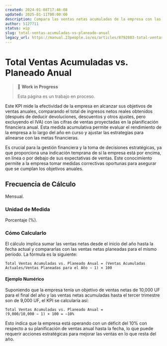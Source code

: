 ```yaml
---
created: 2024-01-08T17:46:08
updated: 2025-01-11T00:00:00
description: Compara las ventas netas acumuladas de la empresa con las ventas proyectadas para el año hasta la fecha.
author: 5127711
status: wip
slug: total-ventas-acumuladas-vs-planeado-anual
legacy_url: https://manual.23people.io/es/articles/8792803-total-ventas-acumuladas-vs-planeado-anual
---
```


# Total Ventas Acumuladas vs. Planeado Anual

> 🚧 **Work in Progress**
>
> Esta página es un trabajo en proceso.

Este KPI mide la efectividad de la empresa en alcanzar sus objetivos de ventas
anuales, comparando el total de ingresos netos reales obtenidos (después de
deducir devoluciones, descuentos y otros ajustes, pero excluyendo el IVA) con
las cifras de ventas proyectadas en la planificación financiera anual. Esta
medida acumulativa permite evaluar el rendimiento de la empresa a lo largo del
año en curso y ajustar las estrategias para alinearse con las metas
financieras.

Es crucial para la gestión financiera y la toma de decisiones estratégicas, ya
que proporciona una indicación temprana de sí la empresa está por encima, en
línea o por debajo de sus expectativas de ventas. Este conocimiento permite a
la empresa tomar medidas correctivas oportunas para asegurar que se cumplan
los objetivos anuales.

## Frecuencia de Cálculo

Mensual.

### Unidad de Medida

Porcentaje (%).

### Cómo Calcularlo

El cálculo implica sumar las ventas netas desde el inicio del año hasta la
fecha actual y compararlas con las ventas netas planeadas para el mismo
período. La fórmula es la siguiente:

    Total Ventas Acumuladas vs. Planeado Anual = (Ventas Acumuladas Actuales/Ventas Planeadas para el Año − 1) × 100

#### Ejemplo Numérico

Suponiendo que la empresa tenía un objetivo de ventas netas de 10,000 UF para
el final del año y las ventas netas acumuladas hasta el tercer trimestre son
de 9,000 UF, el KPI se calcularía así:

    Total Ventas Acumuladas vs. Planeado Anual =   
    (9,000/10,000 − 1) × 100 = −10%

Esto indica que la empresa está operando con un déficit del 10% con respecto a
su planificación de ventas anual hasta la fecha, lo que puede requerir
acciones estratégicas para mejorar las ventas en lo que resta del año.
